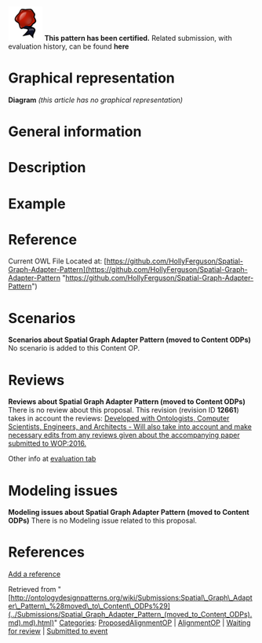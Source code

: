 [![](../images/thumb/b/b5/Certified.png/70px-Certified.png)](../Image/Certified.png.md "Certified.png") __This pattern has been certified.__
Related submission, with evaluation history, can be found __here__





#  Graphical representation


__Diagram__
_(this article has no graphical representation)_



#  General information


  




#  Description


  




#  Example


  




#  Reference


  
 
Current OWL File Located at: [https://github.com/HollyFerguson/Spatial-Graph-Adapter-Pattern](https://github.com/HollyFerguson/Spatial-Graph-Adapter-Pattern "https://github.com/HollyFerguson/Spatial-Graph-Adapter-Pattern")



#  Scenarios



__Scenarios about Spatial Graph Adapter Pattern (moved to Content ODPs)__
No scenario is added to this Content OP.




#  Reviews



__Reviews about Spatial Graph Adapter Pattern (moved to Content ODPs)__
There is no review about this proposal.
This revision (revision ID __12661__) takes in account the reviews: [Developed with Ontologists, Computer Scientists, Engineers, and Architects - Will also take into account and make necessary edits from any reviews given about the accompanying paper submitted to WOP:2016.](http://ontologydesignpatterns.org/wiki/index.php?title=Reviews:Developed_with_Ontologists%2C_Computer_Scientists%2C_Engineers%2C_and_Architects_-_Will_also_take_into_account_and_make_necessary_edits_from_any_reviews_given_about_the_accompanying_paper_submitted_to_WOP:2016.&action=edit&redlink=1 "Reviews:Developed with Ontologists, Computer Scientists, Engineers, and Architects - Will also take into account and make necessary edits from any reviews given about the accompanying paper submitted to WOP:2016. (not yet written)")


Other info at [evaluation tab](http://ontologydesignpatterns.org/wiki/index.php?title=Submissions:Spatial_Graph_Adapter_Pattern_%28moved_to_Content_ODPs%29&action=evaluation "http://ontologydesignpatterns.org/wiki/index.php?title=Submissions:Spatial_Graph_Adapter_Pattern_%28moved_to_Content_ODPs%29&action=evaluation")




  




#  Modeling issues



__Modeling issues about Spatial Graph Adapter Pattern (moved to Content ODPs)__
There is no Modeling issue related to this proposal.




  




#  References


[Add a reference](index.php@title=Odp%253AAdd_reference&subject=Submissions%253ASpatial+Graph+Adapter+Pattern+(moved+to+Content+ODPs).html "http://ontologydesignpatterns.org/wiki/index.php?title=Odp:Add_reference&subject=Submissions%3ASpatial+Graph+Adapter+Pattern+%28moved+to+Content+ODPs%29")


  






Retrieved from "[http://ontologydesignpatterns.org/wiki/Submissions:Spatial\_Graph\_Adapter\_Pattern\_%28moved\_to\_Content\_ODPs%29](../Submissions/Spatial_Graph_Adapter_Pattern_(moved_to_Content_ODPs).md).md).html)"
 [Categories](http://ontologydesignpatterns.org/wiki/Special:Categories "Special:Categories"): [ProposedAlignmentOP](../Category/ProposedAlignmentOP.md "Category:ProposedAlignmentOP") | [AlignmentOP](../Category/AlignmentOP.md "Category:AlignmentOP") | [Waiting for review](../Category/Waiting_for_review.md "Category:Waiting for review") | [Submitted to event](../Category/Submitted_to_event.md "Category:Submitted to event")